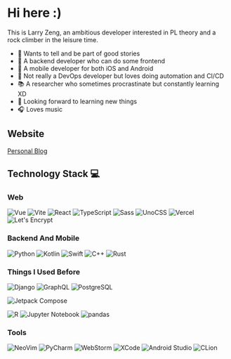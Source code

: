 # Hi here :)

This is Larry Zeng, an ambitious developer interested in PL theory and a rock climber in the leisure time. 

- 🎇 Wants to tell and be part of good stories
- 🎒 A backend developer who can do some frontend
- 💨 A mobile developer for both iOS and Android 
- 🚀 Not really a DevOps developer but loves doing automation and CI/CD
- 📚 A researcher who sometimes procrastinate but constantly learning XD
- 👐 Looking forward to learning new things
- 🎧 Loves music 

## Website 

[Personal Blog](https://universe.observer)

## Technology Stack 💻

### Web

![Vue](https://img.shields.io/badge/Vue-4FC08D?logo=vuedotjs&logoColor=ffffff)
![Vite](https://img.shields.io/badge/Vite-646CFF?logo=vite&logoColor=ffffff)
![React](https://img.shields.io/badge/React-61DAFB?logo=react&logoColor=ffffff)
![TypeScript](https://img.shields.io/badge/TypeScript-3178C6?logo=typescript&logoColor=ffffff)
![Sass](https://img.shields.io/badge/Sass-CC6699?logo=sass&logoColor=ffffff)
![UnoCSS](https://img.shields.io/badge/UnoCSS-%23333333?logo=unocss&logoColor=ffffff)
![Vercel](https://img.shields.io/badge/Vercel-000000?logo=vercel&logoColor=ffffff)
![Let's Encrypt](https://img.shields.io/badge/Let's%20Encrypt-003A70?logo=letsencrypt&logoColor=ffffff)

### Backend And Mobile

![Python](https://img.shields.io/badge/Python-3776AB?logo=python&logoColor=ffffff)
![Kotlin](https://img.shields.io/badge/Kotlin-7F52FF?logo=kotlin&logoColor=ffffff)
![Swift](https://img.shields.io/badge/Swift-F05138?logo=swift&logoColor=ffffff)
![C++](https://img.shields.io/badge/C%2B%2B-00599C?logo=cplusplus&logoColor=ffffff)
![Rust](https://img.shields.io/badge/Rust-000000?logo=rust&logoColor=ffffff)

### Things I Used Before

![Django](https://img.shields.io/badge/Django-%23092E20?logo=django&logoColor=ffffff)
![GraphQL](https://img.shields.io/badge/GraphQL-E10098?logo=graphql&logoColor=ffffff)
![PostgreSQL](https://img.shields.io/badge/PostgreSQL-%234169E1?logo=postgresql&logoColor=ffffff)

![Jetpack Compose](https://img.shields.io/badge/Jetpack%20Compose-%234285F4?logo=jetpackcompose&logoColor=ffffff)

![R](https://img.shields.io/badge/R-%23276DC3?logo=r&logoColor=ffffff)
![Jupyter Notebook](https://img.shields.io/badge/Jupyter%20Notebook-%23F37626?logo=jupyter&logoColor=ffffff)
![pandas](https://img.shields.io/badge/pandas-%23150458?logo=pandas&logoColor=ffffff)


### Tools

![NeoVim](https://img.shields.io/badge/NeoVim-%2357A143?logo=neovim&logoColor=ffffff)
![PyCharm](https://img.shields.io/badge/PyCharm-%23000000?logo=pycharm&logoColor=ffffff)
![WebStorm](https://img.shields.io/badge/WebStorm-%23000000?logo=webstorm&logoColor=ffffff)
![XCode](https://img.shields.io/badge/XCode-%23147EFB?logo=xcode&logoColor=ffffff)
![Android Studio](https://img.shields.io/badge/Android%20Studio-%233DDC84?logo=androidstudio&logoColor=ffffff)
![CLion](https://img.shields.io/badge/CLion-%23150458?logo=clion&logoColor=ffffff)

